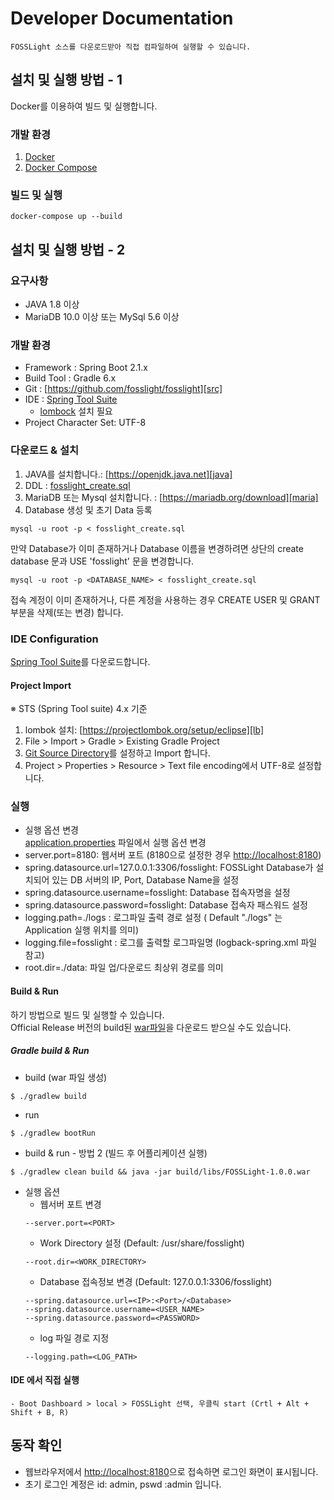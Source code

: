 # Developer Documentation
```note
FOSSLight 소스를 다운로드받아 직접 컴파일하여 실행할 수 있습니다. 
```


## 설치 및 실행 방법 - 1
Docker를 이용하여 빌드 및 실행합니다.

### 개발 환경
1. [Docker][docker]
2. [Docker Compose][doccompose]

[docker]: https://docs.docker.com/engine/install/
[doccompose]: https://docs.docker.com/compose/install/

### 빌드 및 실행
```
docker-compose up --build
```

## 설치 및 실행 방법 - 2
### 요구사항
- JAVA 1.8 이상
- MariaDB 10.0 이상 또는 MySql 5.6 이상

### 개발 환경
- Framework : Spring Boot 2.1.x
- Build Tool : Gradle 6.x
- Git : [https://github.com/fosslight/fosslight][src]
- IDE : [Spring Tool Suite][spring]
    - [lombock][lb] 설치 필요
- Project Character Set: UTF-8

### 다운로드 & 설치
1. JAVA를 설치합니다.: [https://openjdk.java.net][java]
2. DDL : [fosslight_create.sql][sql]
3. MariaDB 또는 Mysql 설치합니다. : [https://mariadb.org/download][maria]
4. Database 생성 및 초기 Data 등록
```
mysql -u root -p < fosslight_create.sql
```
만약 Database가 이미 존재하거나 Database 이름을 변경하려면 상단의 create database 문과 USE 'fosslight' 문을 변경합니다.
```
mysql -u root -p <DATABASE_NAME> < fosslight_create.sql
```
접속 계정이 이미 존재하거나, 다른 계정을 사용하는 경우 CREATE USER 및 GRANT 부분을 삭제(또는 변경) 합니다.


### IDE Configuration
[Spring Tool Suite][spring]를 다운로드합니다.  

#### Project Import
※ STS (Spring Tool suite) 4.x 기준
1. lombok 설치: [https://projectlombok.org/setup/eclipse][lb]
2. File > Import > Gradle > Existing Gradle Project
3. [Git Source Directory][git_repo]를 설정하고 Import 합니다.
4. Project > Properties > Resource > Text file encoding에서 UTF-8로 설정합니다.

[spring]: https://spring.io/tools
[lb]: https://projectlombok.org/setup/eclipse
[src]: https://github.com/fosslight/fosslight
[sql]: https://github.com/fosslight/fosslight/blob/main/db/initdb.d/fosslight_create.sql
[maria]: https://mariadb.org/download/
[java]: https://openjdk.java.net
[git_repo]: https://github.com/fosslight/fosslight

### 실행
- 실행 옵션 변경    
[application.properties][props] 파일에서 실행 옵션 변경
 - server.port=8180: 웹서버 포트 (8180으로 설정한 경우 [http://localhost:8180][local])
 - spring.datasource.url=127.0.0.1:3306/fosslight: FOSSLight Database가 설치되어 있는 DB 서버의 IP, Port, Database Name을 설정
 - spring.datasource.username=fosslight: Database 접속자명을 설정
 - spring.datasource.password=fosslight: Database 접속자 패스워드 설정
 - logging.path=./logs : 로그파일 출력 경로 설정 ( Default "./logs" 는 Application 실행 위치를 의미)
 - logging.file=fosslight : 로그를 출력할 로그파일명 (logback-spring.xml 파일 참고)
 - root.dir=./data: 파일 업/다운로드 최상위 경로를 의미

[props]: https://github.com/fosslight/fosslight/blob/main/src/main/resources/application.properties

#### Build & Run
하기 방법으로 빌드 및 실행할 수 있습니다.     
Official Release 버전의 build된 [war파일][war]을 다운로드 받으실 수도 있습니다.

[war]: https://github.com/fosslight/fosslight/releases

##### Gradle build & Run
- build (war 파일 생성)
```
$ ./gradlew build
```
- run
```
$ ./gradlew bootRun
```
- build & run - 방법 2 (빌드 후 어플리케이션 실행)
```
$ ./gradlew clean build && java -jar build/libs/FOSSLight-1.0.0.war
```

   -   실행 옵션
        - 웹서버 포트 변경
        ```
        --server.port=<PORT>
        ```
        - Work Directory 설정 (Default: /usr/share/fosslight)
        ```
        --root.dir=<WORK_DIRECTORY>
        ```
        - Database 접속정보 변경 (Default: 127.0.0.1:3306/fosslight)
        ```
        --spring.datasource.url=<IP>:<Port>/<Database>
        --spring.datasource.username=<USER_NAME>
        --spring.datasource.password=<PASSWORD>
        ```
        - log 파일 경로 지정
        ```
        --logging.path=<LOG_PATH>
        ```


#### IDE 에서 직접 실행
    - Boot Dashboard > local > FOSSLight 선택, 우클릭 start (Crtl + Alt + Shift + B, R)


## 동작 확인
- 웹브라우저에서 [http://localhost:8180][local]으로 접속하면 로그인 화면이 표시됩니다.
- 초기 로그인 계정은 id: admin, pswd :admin 입니다.

[local]: http://localhost:8180

